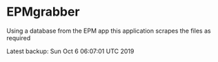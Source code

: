 # EPMgrabber
Using a database from the EPM app this application scrapes the files as required


Latest backup: Sun Oct 6 06:07:01 UTC 2019
